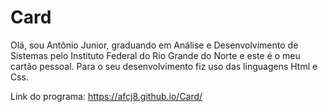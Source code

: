 # Card
Olá, sou Antônio Junior, graduando em Análise e Desenvolvimento de Sistemas pelo Instituto Federal do Rio Grande do Norte e este é o meu cartão pessoal. Para o seu desenvolvimento fiz uso das linguagens Html e Css. 

Link do programa: https://afcj8.github.io/Card/
